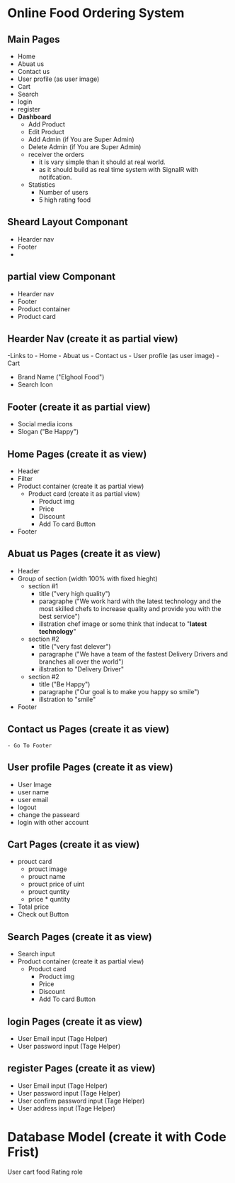 # Online Food Ordering System

## Main Pages 
  - Home
  - Abuat us
  - Contact us
  - User profile (as user image)
  - Cart
  - Search
  - login
  - register
  - **Dashboard**
    - Add Product  
    - Edit Product  
    - Add Admin (if You are Super Admin)  
    - Delete Admin (if You are Super Admin)
    - receiver the orders
      - it is vary simple than it should at real world.
      - as it should build as real time system with SignalR with notifcation.
    - Statistics
      - Number of users
      - 5 high rating food


    
## Sheard Layout Componant 
  - Hearder nav
  - Footer
  - 
## partial view Componant 
  - Hearder nav
  - Footer
  - Product container
  - Product card
    
## Hearder Nav (create it as partial view)
  -Links to
    - Home
    - Abuat us
    - Contact us
    - User profile (as user image)
    - Cart
  - Brand Name ("Elghool Food")
  - Search Icon

## Footer (create it as partial view)
  - Social media icons
  - Slogan ("Be Happy")

## Home Pages (create it as view)
  - Header
  - Filter 
  - Product container (create it as partial view)
    - Product card (create it as partial view)
      - Product img
      - Price
      - Discount
      - Add To card Button
  - Footer      

## Abuat us Pages (create it as view)
  - Header
  - Group of section (width 100% with fixed hieght) 
    - section #1
      - title ("very high quality")
      - paragraphe ("We work hard with the latest technology and the most skilled chefs to increase quality and provide you with the best service")
      - illstration chef image or some think that indecat to "**latest technology**"
    - section #2
      - title ("very fast delever")
      - paragraphe ("We have a team of the fastest Delivery Drivers and branches all over the world")
      - illstration to "Delivery Driver"
    - section #2
      - title ("Be Happy")
      - paragraphe ("Our goal is to make you happy so smile")
      - illstration to "smile"
  - Footer

   ## Contact us Pages (create it as view)
    - Go To Footer

## User profile Pages (create it as view)
  - User Image
  - user name
  - user email
  - logout
  - change the passeard
  - login with other account

## Cart Pages (create it as view)
  - prouct card
    - prouct image
    - prouct name
    - prouct price of uint
    - prouct quntity
    - price * quntity
  - Total price
  - Check out Button

## Search Pages (create it as view)
  - Search input
  - Product container (create it as partial view)
    - Product card
      - Product img
      - Price
      - Discount
      - Add To card Button
        
## login Pages (create it as view)
  - User Email input (Tage Helper)
  - User password input (Tage Helper)

## register Pages (create it as view)
  - User Email input (Tage Helper)
  - User password input (Tage Helper)
  - User confirm password input (Tage Helper)
  - User address input (Tage Helper)




# Database Model (create it with Code Frist)
User 
cart
food
Rating
role
